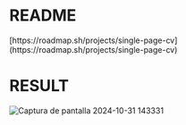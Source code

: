 <h1>README</h1>
[https://roadmap.sh/projects/single-page-cv](https://roadmap.sh/projects/single-page-cv)
<h1>RESULT</h1>


![Captura de pantalla 2024-10-31 143331](https://github.com/user-attachments/assets/1519eadf-6bf2-4c3f-9f7b-2ebc4955100d)



